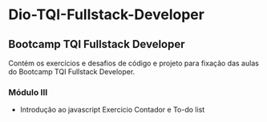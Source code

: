 # Dio-TQI-Fullstack-Developer

## Bootcamp TQI Fullstack Developer

Contém os exercícios e desafios de código e projeto para fixação das aulas do Bootcamp TQI Fullstack Developer.

### Módulo III

- Introdução ao javascript
     Exercicio Contador e To-do list

